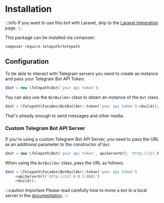Installation
============

:::info
If you want to use this bot with Laravel, skip to the [Laravel Integration](./laravel) page.
:::

This package can be installed via composer:

`composer require telepath/telepath`

## Configuration

To be able to interact with Telegram servers you need to create an instance and pass your Telegram Bot API Token:
```php
$bot = new \Telepath\Bot('your api token');
```
You can also use the `BotBuilder` class to obtain an instance of the `Bot` class.

```php
$bot = \Telepath\Facades\BotBuilder::token('your api token')->build();
```

That's already enough to send messages and other media.

### Custom Telegram Bot API Server

If you're using a custom Telegram Bot API Server, you need to pass the URL as an additional parameter to the constructor
of `Bot`.

```php
$bot = new \Telepath\Bot('your api token', apiServerUrl: 'http://127.0.0.1:8081');
```

When using the `BotBuilder` class, pass the URL as follows:

```php
$bot = \Telepath\Facades\BotBuilder::token('your api token')
    ->apiServerUrl('http://127.0.0.1:8081')
    ->build();
```

:::caution Important
Please read carefully how to move a bot to a local server in the [documentation](https://github.com/tdlib/telegram-bot-api/#moving-a-bot-to-a-local-server).
:::
